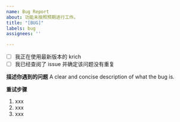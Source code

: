 ```yaml
---
name: Bug Report
about: 功能未按照预期进行工作。
title: "[BUG]"
labels: bug
assignees: ''

---
```


<!-- 如果你确定某个选项，请把方括号中的空格替换为英文字母 `x` -->

- [ ] 我正在使用最新版本的 krich
- [ ] 我已经查阅了 issue 并确定该问题没有重复

**描述你遇到的问题**
A clear and concise description of what the bug is.

**重试步骤**
<!-- 请在这里详细描述重现问题的方法，如果步骤难以描述，请给出清晰、易懂的视频演示 -->

1. xxx
2. xxx
3. xxx
